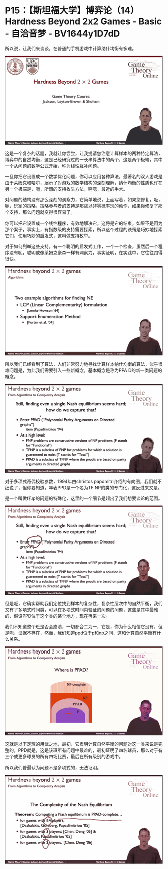 # P15：【斯坦福大学】博弈论（14）Hardness Beyond 2x2 Games - Basic - 自洽音梦 - BV1644y1D7dD

所以说，让我们来谈谈，在普通的手机游戏中计算纳什均衡有多难。

![](img/8e2c1c7ec7985cd439e218690a0ea66d_1.png)

这是一个复杂的话题，我就让你尝尝，让我提请您注意计算样本的两种特定算法，博弈中的自然均衡，这是已经研究过的一长串算法中的两个，这是两个极端，其中一个从问题的数学公式开始，称为线性互补问题。

一旦你把它设置成一个数学优化问题，你可以应用各种算法，最著名的双人游戏是由于莱姆克和哈尔，展示了对游戏的数学结构的深刻理解，纳什均衡的性质也许在另一个极端是，呃，所谓的支持枚举方法，啊嗯，最近的手术。

对问题的结构没有那么深刻的洞察力，它简单地说，上面写着，如果您修复，呃，呃，玩家的策略，策略参与者的支持是那些以非零概率玩的动作，如果你修复了那个支持，那么问题就变得很容易了。

你可以把它设置成一个线性程序，有效地解决它，这将是它的结束，如果不是因为那个案子，事实上，有指数级的支持需要探索，所以这个过程的诀窍是巧妙地探索它们，使用巧妙的启发式，这叫做支持枚举。

对于如何列举这些支持，有一个聪明的启发式工作，一个一个检查，虽然后一个程序没有呃，聪明或像莱姆克豪森一样有洞察力，事实证明，在实践中，它往往跑得很快。



![](img/8e2c1c7ec7985cd439e218690a0ea66d_3.png)

所以我们已经看到了算法，人们非常努力地寻找计算样本纳什均衡的算法，似乎很难问题是，为此我们需要引入一些新概念，基本概念是称为PPA D的新一类问题的概念。



![](img/8e2c1c7ec7985cd439e218690a0ea66d_5.png)

对于多项式奇偶校验参数，1994年由christos papdmitri介绍的有向图，我们就不细说了，但你要知道，年表PPD是一个名为TF NP的类的专门化，这反过来又是。

是一个叫做f和p的问题的特殊化，这里的一个细节是超出了我们想要谈论的范围。

![](img/8e2c1c7ec7985cd439e218690a0ea66d_7.png)

但是呃，它确实帮助我们定位找到样本的复杂性，复杂性层次中的自然平衡，我们又有了多项式时间类，可以在多项式时间内验证的问题的问题，这些是其中最难的，假设PPD位于这个类的某个地方，现在再来一次。

我们不知道整个班是否会崩溃，一切都合二为一，它是，你为什么相信它没有，但是呃，证据不存在，然而，我们知道ppd位于p和np之间，这和计算自然平衡有什么关系。



![](img/8e2c1c7ec7985cd439e218690a0ea66d_9.png)

这就是以下定理的用武之地，最初，它表明计算自然平衡的问题对这一类来说是完整的，PPD就是，这是该班所有问题中最难的，最初证明了四名球员，那么对于有三个或更多球员的所有四场比赛，最后在所有级别的游戏中。

所以我们普遍认为问题不是多项式的，无法证明。

![](img/8e2c1c7ec7985cd439e218690a0ea66d_11.png)